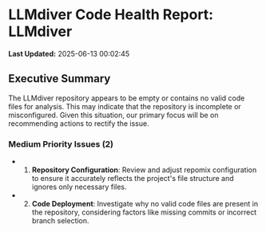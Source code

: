 # LLMdiver Code Health Report: LLMdiver
**Last Updated:** 2025-06-13 00:02:45

## Executive Summary
The LLMdiver repository appears to be empty or contains no valid code files for analysis. This may indicate that the repository is incomplete or misconfigured. Given this situation, our primary focus will be on recommending actions to rectify the issue.

### Medium Priority Issues (2)
- 1. **Repository Configuration**: Review and adjust repomix configuration to ensure it accurately reflects the project's file structure and ignores only necessary files.
- 2. **Code Deployment**: Investigate why no valid code files are present in the repository, considering factors like missing commits or incorrect branch selection.


